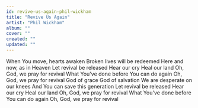 ```yaml
---
id: revive-us-again-phil-wickham
title: "Revive Us Again"
artist: "Phil Wickham"
album: ""
cover: ""
created: ""
updated: ""
---
```


When You move, hearts awaken
Broken lives will be redeemed
Here and now, as in Heaven
Let revival be released
Hear our cry
Heal our land
Oh, God, we pray for revival
What You've done before
You can do again
Oh, God, we pray for revival
God of grace
God of salvation
We are desperate on our knees
And You can save this generation
Let revival be released
Hear our cry
Heal our land
Oh, God, we pray for revival
What You've done before
You can do again
Oh, God, we pray for revival